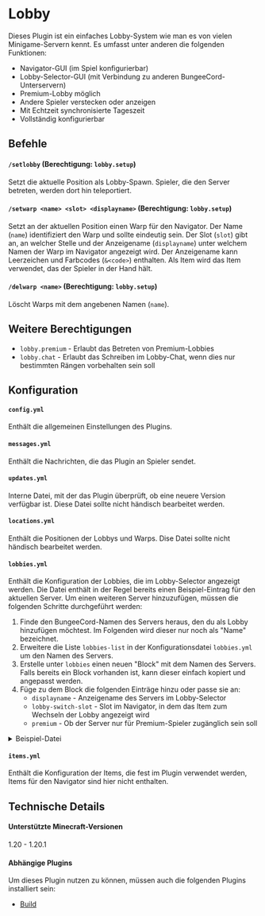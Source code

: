 # Lobby
Dieses Plugin ist ein einfaches Lobby-System wie man es von vielen Minigame-Servern kennt.
Es umfasst unter anderen die folgenden Funktionen:
- Navigator-GUI (im Spiel konfigurierbar)
- Lobby-Selector-GUI (mit Verbindung zu anderen BungeeCord-Unterservern)
- Premium-Lobby möglich
- Andere Spieler verstecken oder anzeigen
- Mit Echtzeit synchronisierte Tageszeit
- Vollständig konfigurierbar

## Befehle
#### `/setlobby` (Berechtigung: `lobby.setup`)
Setzt die aktuelle Position als Lobby-Spawn. Spieler, die den Server betreten, werden dort hin teleportiert.

#### `/setwarp <name> <slot> <displayname>` (Berechtigung: `lobby.setup`)
Setzt an der aktuellen Position einen Warp für den Navigator. Der Name (`name`) identifiziert den Warp und sollte eindeutig sein. Der Slot (`slot`) gibt an, an welcher Stelle und der Anzeigename (`displayname`) unter welchem Namen der Warp im Navigator angezeigt wird. Der Anzeigename kann Leerzeichen und Farbcodes (`&<code>`) enthalten. Als Item wird das Item verwendet, das der Spieler in der Hand hält.

#### `/delwarp <name>` (Berechtigung: `lobby.setup`)
Löscht Warps mit dem angebenen Namen (`name`).

## Weitere Berechtigungen
- `lobby.premium` - Erlaubt das Betreten von Premium-Lobbies
- `lobby.chat` - Erlaubt das Schreiben im Lobby-Chat, wenn dies nur bestimmten Rängen vorbehalten sein soll

## Konfiguration
#### `config.yml`
Enthält die allgemeinen Einstellungen des Plugins.

#### `messages.yml`
Enthält die Nachrichten, die das Plugin an Spieler sendet.

#### `updates.yml`
Interne Datei, mit der das Plugin überprüft, ob eine neuere Version verfügbar ist. Diese Datei sollte nicht händisch bearbeitet werden.

#### `locations.yml`
Enthält die Positionen der Lobbys und Warps. Dise Datei sollte nicht händisch bearbeitet werden.

#### `lobbies.yml`
Enthält die Konfiguration der Lobbies, die im Lobby-Selector angezeigt werden.
Die Datei enthält in der Regel bereits einen Beispiel-Eintrag für den aktuellen Server. Um einen weiteren Server hinzuzufügen, müssen die folgenden Schritte durchgeführt werden:
1. Finde den BungeeCord-Namen des Servers heraus, den du als Lobby hinzufügen möchtest. Im Folgenden wird dieser nur noch als "Name" bezeichnet.
2. Erweitere die Liste `lobbies-list` in der Konfigurationsdatei `lobbies.yml` um den Namen des Servers.
3. Erstelle unter `lobbies` einen neuen "Block" mit dem Namen des Servers. Falls bereits ein Block vorhanden ist, kann dieser einfach kopiert und angepasst werden.
4. Füge zu dem Block die folgenden Einträge hinzu oder passe sie an:
   - `displayname` - Anzeigename des Servers im Lobby-Selector
   - `lobby-switch-slot` - Slot im Navigator, in dem das Item zum Wechseln der Lobby angezeigt wird
   - `premium` - Ob der Server nur für Premium-Spieler zugänglich sein soll

<details>
<summary>Beispiel-Datei</summary>

Die folgende Datei zeigt eine Beispiel-Konfiguration mit einigen Lobbies unter der annahme, dass der aktuell konfigurierte Server unter `lobby-1` in BungeeCord erreichbar ist.
```yaml
lobbies-list:
  - lobby-1
  - lobby-2
  - lobby-3
  - lobby-premium
lobbies:
  lobby-1:
    displayname: '&6&lLobby 1'
    lobby-switch-slot: 12
    premium: false
  lobby-2:
    displayname: '&6&lLobby 2'
    lobby-switch-slot: 13
    premium: false
  lobby-3:
    displayname: '&6&lLobby 3'
    lobby-switch-slot: 14
    premium: false
  lobby-premium:
    displayname: '&5&lPremium-Lobby'
    lobby-switch-slot: 4
    premium: true
active: lobby-1
```
</details>

#### `items.yml`
Enthält die Konfiguration der Items, die fest im Plugin verwendet werden, Items für den Navigator sind hier nicht enthalten.

## Technische Details
#### Unterstützte Minecraft-Versionen
1.20 - 1.20.1

#### Abhängige Plugins
Um dieses Plugin nutzen zu können, müssen auch die folgenden Plugins installiert sein:
- [Build](https://github.com/Spigot-Plugin-Ecosystem/spigot-build)
